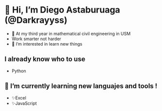 # 👋 Hi, I’m Diego Astaburuaga (@Darkrayyss) 
- 👋 At my third year in mathematical civil engineering in USM
- Work smarter not harder
- 👀 I’m interested in learn new things
## I already know who to use
- Python
## 🌱 I’m currently learning new languajes and tools !
- ✨Excel
- ✨JavaScript

<!---
Darkrayyss/Darkrayyss is a ✨ special ✨ repository because its `README.md` (this file) appears on your GitHub profile.
You can click the Preview link to take a look at your changes.
--->
